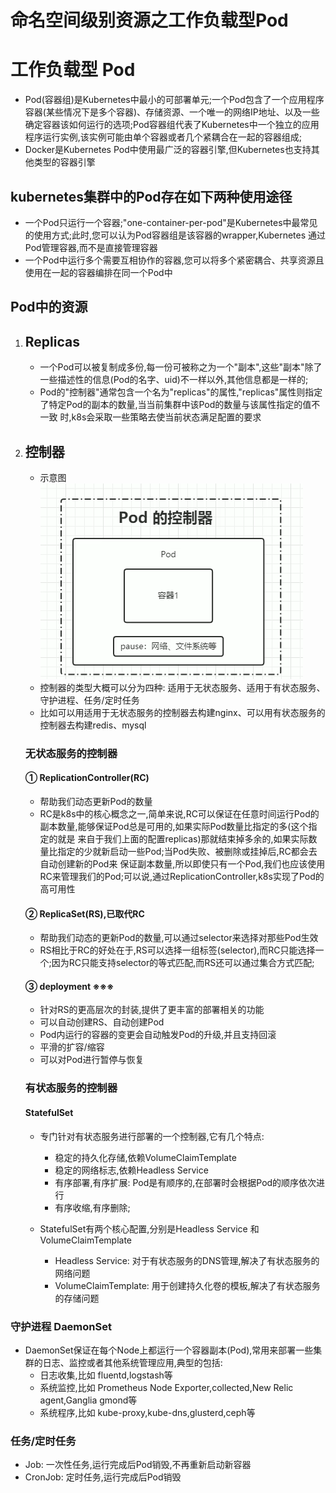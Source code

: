 # 命名空间级别资源之工作负载型Pod

# 工作负载型 Pod
  - Pod(容器组)是Kubernetes中最小的可部署单元;一个Pod包含了一个应用程序容器(某些情况下是多个容器)、存储资源、一个唯一的网络IP地址、以及一些
  确定容器该如何运行的选项;Pod容器组代表了Kubernetes中一个独立的应用程序运行实例,该实例可能由单个容器或者几个紧耦合在一起的容器组成;
  - Docker是Kubernetes Pod中使用最广泛的容器引擎,但Kubernetes也支持其他类型的容器引擎

  ## kubernetes集群中的Pod存在如下两种使用途径
  - 一个Pod只运行一个容器;"one-container-per-pod"是Kubernetes中最常见的使用方式;此时,您可以认为Pod容器组是该容器的wrapper,Kubernetes
  通过Pod管理容器,而不是直接管理容器
  - 一个Pod中运行多个需要互相协作的容器,您可以将多个紧密耦合、共享资源且使用在一起的容器编排在同一个Pod中

  ## Pod中的资源 

1.   ## Replicas
     - 一个Pod可以被复制成多份,每一份可被称之为一个"副本",这些"副本"除了一些描述性的信息(Pod的名字、uid)不一样以外,其他信息都是一样的;
     - Pod的"控制器"通常包含一个名为"replicas"的属性,"replicas"属性则指定了特定Pod的副本的数量,当当前集群中该Pod的数量与该属性指定的值不一致
   时,k8s会采取一些策略去使当前状态满足配置的要求

2.   ## 控制器
     - 示意图![img.png](../images/控制器与pod的关系图.png)
     - 控制器的类型大概可以分为四种: 适用于无状态服务、适用于有状态服务、守护进程、任务/定时任务 
     - 比如可以用适用于无状态服务的控制器去构建nginx、可以用有状态服务的控制器去构建redis、mysql
     
     ### 无状态服务的控制器

     #### ① ReplicationController(RC)
     - 帮助我们动态更新Pod的数量
     - RC是k8s中的核心概念之一,简单来说,RC可以保证在任意时间运行Pod的副本数量,能够保证Pod总是可用的,如果实际Pod数量比指定的多(这个指定的就是
     来自于我们上面的配置replicas)那就结束掉多余的,如果实际数量比指定的少就新启动一些Pod;当Pod失败、被删除或挂掉后,RC都会去自动创建新的Pod来
     保证副本数量,所以即使只有一个Pod,我们也应该使用RC来管理我们的Pod;可以说,通过ReplicationController,k8s实现了Pod的高可用性
    
     #### ② ReplicaSet(RS),已取代RC
     - 帮助我们动态的更新Pod的数量,可以通过selector来选择对那些Pod生效
     - RS相比于RC的好处在于,RS可以选择一组标签(selector),而RC只能选择一个;因为RC只能支持selector的等式匹配,而RS还可以通过集合方式匹配;

     #### ③ deployment ※※※
     - 针对RS的更高层次的封装,提供了更丰富的部署相关的功能
     - 可以自动创建RS、自动创建Pod
     - Pod内运行的容器的变更会自动触发Pod的升级,并且支持回滚
     - 平滑的扩容/缩容
     - 可以对Pod进行暂停与恢复
 
     ### 有状态服务的控制器

     #### StatefulSet
     - 专门针对有状态服务进行部署的一个控制器,它有几个特点:
       - 稳定的持久化存储,依赖VolumeClaimTemplate
       - 稳定的网络标志,依赖Headless Service
       - 有序部署,有序扩展: Pod是有顺序的,在部署时会根据Pod的顺序依次进行
       - 有序收缩,有序删除;
     
     - StatefulSet有两个核心配置,分别是Headless Service 和 VolumeClaimTemplate
       - Headless Service: 对于有状态服务的DNS管理,解决了有状态服务的网络问题
       - VolumeClaimTemplate: 用于创建持久化卷的模板,解决了有状态服务的存储问题


  ### 守护进程 DaemonSet
  - DaemonSet保证在每个Node上都运行一个容器副本(Pod),常用来部署一些集群的日志、监控或者其他系统管理应用,典型的包括:
    - 日志收集,比如 fluentd,logstash等
    - 系统监控,比如 Prometheus Node Exporter,collected,New Relic agent,Ganglia gmond等
    - 系统程序,比如 kube-proxy,kube-dns,glusterd,ceph等
     
  ### 任务/定时任务
  - Job: 一次性任务,运行完成后Pod销毁,不再重新启动新容器
  - CronJob: 定时任务,运行完成后Pod销毁















